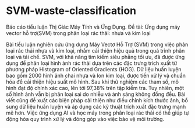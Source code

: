 # SVM-waste-classification
Báo cáo tiểu luận Thị Giác Máy Tính và Ứng Dụng.
Đề tài: Ứng dụng máy vector hỗ trợ(SVM) trong phân loại rác thải: nhựa và kim loại
 
   Bài tiểu luận nghiên cứu ứng dụng Máy Vectơ Hỗ Trợ (SVM) trong việc phân
loại rác thải nhựa và kim loại, nhằm cải thiện hiệu quả trong quá trình phân loại
và tái chế. SVM, với khả năng tìm kiếm siêu phẳng tối ưu, đã được ứng dụng để
phân loại hình ảnh rác thải dựa trên các đặc trưng trích xuất từ phương pháp
Histogram of Oriented Gradients (HOG). Dữ liệu huấn luyện bao gồm 2000
hình ảnh chai nhựa và lon kim loại, được tiền xử lý và chuẩn hóa để cải thiện
hiệu suất mô hình. Sau khi thử nghiệm các tham số, mô hình đạt độ chính xác
cao, lên tới 97,38% trên tập kiểm tra. Tuy nhiên, một số hình ảnh vẫn bị phân
loại sai do nhiễu và ánh sáng không đồng đều. Bài viết cũng đề xuất các biện
pháp cải thiện như điều chỉnh kích thước ảnh, bổ sung dữ liệu huấn luyện và áp
dụng các kỹ thuật trích xuất đặc trưng mạnh mẽ hơn. Việc ứng dụng AI và học
máy trong phân loại rác thải có thể giúp tự động hóa quy trình xử lý và đóng
góp vào việc bảo vệ môi trường.

